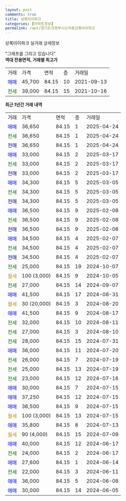 ```yaml
---
layout: post
comments: true
title: 상록아이파크
categories: [아파트정보]
permalink: /apt/경기도의정부시신곡동상록아이파크
---
```


상록아이파크 실거래 상세정보

<script type="text/javascript">
  google.charts.load('current', {'packages':['line', 'corechart']});
  google.charts.setOnLoadCallback(drawChart);

  function drawChart() {
    var data = new google.visualization.DataTable();
    data.addColumn('date', '거래일');
    data.addColumn('number', "매매");
    data.addColumn('number', "전세");
    data.addColumn('number', "전매");

    data.addRows([[new Date(Date.parse("2025-04-24")), 36650, null, null], [new Date(Date.parse("2025-04-24")), null, 36650, null], [new Date(Date.parse("2025-04-24")), null, null, 36650], [new Date(Date.parse("2025-03-17")), 33000, null, null], [new Date(Date.parse("2025-03-17")), null, 33000, null], [new Date(Date.parse("2025-03-17")), null, null, 33000], [new Date(Date.parse("2025-03-05")), 34300, null, null], [new Date(Date.parse("2025-03-05")), null, 34300, null], [new Date(Date.parse("2025-03-05")), null, null, 34300], [new Date(Date.parse("2025-02-08")), 36500, null, null], [new Date(Date.parse("2025-02-08")), null, 36500, null], [new Date(Date.parse("2025-02-08")), null, null, 36500], [new Date(Date.parse("2025-02-07")), 34500, null, null], [new Date(Date.parse("2025-02-07")), null, 34500, null], [new Date(Date.parse("2025-02-07")), null, null, 34500], [new Date(Date.parse("2024-10-07")), null, 25000, null], [new Date(Date.parse("2024-10-05")), null, null, null], [new Date(Date.parse("2024-09-07")), null, 27000, null], [new Date(Date.parse("2024-08-31")), 41500, null, null], [new Date(Date.parse("2024-08-20")), null, null, null], [new Date(Date.parse("2024-08-17")), 41500, null, null], [new Date(Date.parse("2024-08-11")), null, 32000, null], [new Date(Date.parse("2024-08-10")), null, 27000, null], [new Date(Date.parse("2024-07-31")), null, 28000, null], [new Date(Date.parse("2024-07-20")), 36000, null, null], [new Date(Date.parse("2024-07-19")), null, 26000, null], [new Date(Date.parse("2024-07-19")), null, 25000, null], [new Date(Date.parse("2024-07-16")), null, 23000, null], [new Date(Date.parse("2024-07-15")), 30000, null, null], [new Date(Date.parse("2024-07-15")), 37250, null, null], [new Date(Date.parse("2024-07-15")), 36500, null, null], [new Date(Date.parse("2024-07-15")), null, null, null], [new Date(Date.parse("2024-07-13")), 35800, null, null], [new Date(Date.parse("2024-07-09")), null, null, null], [new Date(Date.parse("2024-06-17")), 40000, null, null], [new Date(Date.parse("2024-06-17")), null, 24000, null], [new Date(Date.parse("2024-06-14")), 27600, null, null], [new Date(Date.parse("2024-06-11")), null, 22000, null], [new Date(Date.parse("2024-06-08")), 36000, null, null], [new Date(Date.parse("2024-06-05")), 30000, null, null]]);

    var options = {
      hAxis: {
        format: 'yyyy/MM/dd'
      },    
      lineWidth: 0,
      pointsVisible: true,    
      title: '최근 1년간 유형별 실거래가 분포',
      legend: { position: 'bottom' }
    };

    var formatter = new google.visualization.NumberFormat({pattern:'###,###'} );
    formatter.format(data, 1);
    formatter.format(data, 2);
    
    setTimeout(function() {
        var chart = new google.visualization.LineChart(document.getElementById('columnchart_material'));
        chart.draw(data, (options));
        document.getElementById('loading').style.display = 'none';
    }, 200);
  }
</script>


<div id="loading" style="z-index:20; display: block; margin-left: 0px">"그래프를 그리고 있습니다"</div>
<div id="columnchart_material" style="width: 95%; margin-left: 0px; display: block"></div>
<!-- contents start -->
<b>역대 전용면적, 거래별 최고가</b>
<table class="sortable">
    <tr>
      <td>거래</td>
      <td>가격</td>
      <td>면적</td>
      <td>층</td>
      <td>거래일</td>
    </tr>
        <tr>
          <td><a style="color: blue">매매</a></td>
          <td>45,700</td>
          <td>84.15</td>
          <td>10</td>
          <td>2021-09-13</td>
        </tr>        
        <tr>
              <td><a style="color: darkgreen">전세</a></td>
              <td>39,000</td>
              <td>84.15</td>
              <td>15</td>
              <td>2021-10-16</td>
            </tr>        
    
</table>

<b>최근 1년간 거래 내역</b>

<table class="sortable">
    <tr>
      <td>거래</td>
      <td>가격</td>
      <td>면적</td>
      <td>층</td>
      <td>거래일</td>
    </tr>
    <tr>
      <td><a style="color: blue">매매</a></td>
      <td>36,650</td>
      <td>84.15</td>
      <td>1</td>
      <td>2025-04-24</td>
    </tr>          <tr>
      <td><a style="color: darkgreen">전세</a></td>
      <td>36,650</td>
      <td>84.15</td>
      <td>1</td>
      <td>2025-04-24</td>
    </tr>          <tr>
      <td><a style="color: darkblue">전매</a></td>
      <td>36,650</td>
      <td>84.15</td>
      <td>1</td>
      <td>2025-04-24</td>
    </tr>          <tr>
      <td><a style="color: blue">매매</a></td>
      <td>33,000</td>
      <td>84.15</td>
      <td>2</td>
      <td>2025-03-17</td>
    </tr>          <tr>
      <td><a style="color: darkgreen">전세</a></td>
      <td>33,000</td>
      <td>84.15</td>
      <td>2</td>
      <td>2025-03-17</td>
    </tr>          <tr>
      <td><a style="color: darkblue">전매</a></td>
      <td>33,000</td>
      <td>84.15</td>
      <td>2</td>
      <td>2025-03-17</td>
    </tr>          <tr>
      <td><a style="color: blue">매매</a></td>
      <td>34,300</td>
      <td>84.15</td>
      <td>5</td>
      <td>2025-03-05</td>
    </tr>          <tr>
      <td><a style="color: darkgreen">전세</a></td>
      <td>34,300</td>
      <td>84.15</td>
      <td>5</td>
      <td>2025-03-05</td>
    </tr>          <tr>
      <td><a style="color: darkblue">전매</a></td>
      <td>34,300</td>
      <td>84.15</td>
      <td>5</td>
      <td>2025-03-05</td>
    </tr>          <tr>
      <td><a style="color: blue">매매</a></td>
      <td>36,500</td>
      <td>84.15</td>
      <td>9</td>
      <td>2025-02-08</td>
    </tr>          <tr>
      <td><a style="color: darkgreen">전세</a></td>
      <td>36,500</td>
      <td>84.15</td>
      <td>9</td>
      <td>2025-02-08</td>
    </tr>          <tr>
      <td><a style="color: darkblue">전매</a></td>
      <td>36,500</td>
      <td>84.15</td>
      <td>9</td>
      <td>2025-02-08</td>
    </tr>          <tr>
      <td><a style="color: blue">매매</a></td>
      <td>34,500</td>
      <td>84.15</td>
      <td>4</td>
      <td>2025-02-07</td>
    </tr>          <tr>
      <td><a style="color: darkgreen">전세</a></td>
      <td>34,500</td>
      <td>84.15</td>
      <td>4</td>
      <td>2025-02-07</td>
    </tr>          <tr>
      <td><a style="color: darkblue">전매</a></td>
      <td>34,500</td>
      <td>84.15</td>
      <td>4</td>
      <td>2025-02-07</td>
    </tr>          <tr>
      <td><a style="color: darkgreen">전세</a></td>
      <td>25,000</td>
      <td>84.15</td>
      <td>19</td>
      <td>2024-10-07</td>
    </tr>          <tr>
      <td><a style="color: darkgoldenrod">월세</a></td>
      <td>100 (3,000)</td>
      <td>84.15</td>
      <td>9</td>
      <td>2024-10-05</td>
    </tr>          <tr>
      <td><a style="color: darkgreen">전세</a></td>
      <td>27,000</td>
      <td>84.15</td>
      <td>14</td>
      <td>2024-09-07</td>
    </tr>          <tr>
      <td><a style="color: blue">매매</a></td>
      <td>41,500</td>
      <td>84.15</td>
      <td>17</td>
      <td>2024-08-31</td>
    </tr>          <tr>
      <td><a style="color: darkgoldenrod">월세</a></td>
      <td>30 (20,000)</td>
      <td>84.15</td>
      <td>3</td>
      <td>2024-08-20</td>
    </tr>          <tr>
      <td><a style="color: blue">매매</a></td>
      <td>41,500</td>
      <td>84.15</td>
      <td>9</td>
      <td>2024-08-17</td>
    </tr>          <tr>
      <td><a style="color: darkgreen">전세</a></td>
      <td>32,000</td>
      <td>84.15</td>
      <td>10</td>
      <td>2024-08-11</td>
    </tr>          <tr>
      <td><a style="color: darkgreen">전세</a></td>
      <td>27,000</td>
      <td>84.15</td>
      <td>3</td>
      <td>2024-08-10</td>
    </tr>          <tr>
      <td><a style="color: darkgreen">전세</a></td>
      <td>28,000</td>
      <td>84.15</td>
      <td>15</td>
      <td>2024-07-31</td>
    </tr>          <tr>
      <td><a style="color: blue">매매</a></td>
      <td>36,000</td>
      <td>84.15</td>
      <td>11</td>
      <td>2024-07-20</td>
    </tr>          <tr>
      <td><a style="color: darkgreen">전세</a></td>
      <td>26,000</td>
      <td>84.15</td>
      <td>7</td>
      <td>2024-07-19</td>
    </tr>          <tr>
      <td><a style="color: darkgreen">전세</a></td>
      <td>25,000</td>
      <td>84.15</td>
      <td>13</td>
      <td>2024-07-19</td>
    </tr>          <tr>
      <td><a style="color: darkgreen">전세</a></td>
      <td>23,000</td>
      <td>84.15</td>
      <td>12</td>
      <td>2024-07-16</td>
    </tr>          <tr>
      <td><a style="color: blue">매매</a></td>
      <td>30,000</td>
      <td>84.15</td>
      <td>7</td>
      <td>2024-07-15</td>
    </tr>          <tr>
      <td><a style="color: blue">매매</a></td>
      <td>37,250</td>
      <td>84.15</td>
      <td>12</td>
      <td>2024-07-15</td>
    </tr>          <tr>
      <td><a style="color: blue">매매</a></td>
      <td>36,500</td>
      <td>84.15</td>
      <td>9</td>
      <td>2024-07-15</td>
    </tr>          <tr>
      <td><a style="color: darkgoldenrod">월세</a></td>
      <td>100 (3,000)</td>
      <td>84.15</td>
      <td>13</td>
      <td>2024-07-15</td>
    </tr>          <tr>
      <td><a style="color: blue">매매</a></td>
      <td>35,800</td>
      <td>84.15</td>
      <td>8</td>
      <td>2024-07-13</td>
    </tr>          <tr>
      <td><a style="color: darkgoldenrod">월세</a></td>
      <td>90 (4,000)</td>
      <td>84.15</td>
      <td>15</td>
      <td>2024-07-09</td>
    </tr>          <tr>
      <td><a style="color: blue">매매</a></td>
      <td>40,000</td>
      <td>84.15</td>
      <td>12</td>
      <td>2024-06-17</td>
    </tr>          <tr>
      <td><a style="color: darkgreen">전세</a></td>
      <td>24,000</td>
      <td>84.15</td>
      <td>2</td>
      <td>2024-06-17</td>
    </tr>          <tr>
      <td><a style="color: blue">매매</a></td>
      <td>27,600</td>
      <td>84.15</td>
      <td>1</td>
      <td>2024-06-14</td>
    </tr>          <tr>
      <td><a style="color: darkgreen">전세</a></td>
      <td>22,000</td>
      <td>84.15</td>
      <td>3</td>
      <td>2024-06-11</td>
    </tr>          <tr>
      <td><a style="color: blue">매매</a></td>
      <td>36,000</td>
      <td>84.15</td>
      <td>5</td>
      <td>2024-06-08</td>
    </tr>          <tr>
      <td><a style="color: blue">매매</a></td>
      <td>30,000</td>
      <td>84.15</td>
      <td>14</td>
      <td>2024-06-05</td>
    </tr>      </table>
<!-- contents end -->    

